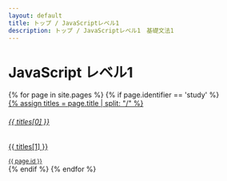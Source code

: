```yaml
---
layout: default
title: トップ / JavaScriptレベル1
description: トップ / JavaScriptレベル1　基礎文法1
---
```


# JavaScript レベル1

<div class="d-flex flex-column flex-md-row p-4 gap-4 py-md-5 align-items-center justify-content-center">
  <div class="list-group">
  {% for page in site.pages %}
    {% if page.identifier == 'study' %}
    <a href="{{ page.url | relative_url }}" class="list-group-item list-group-item-action d-flex gap-3 py-3" aria-current="true">
      <i class="fa-solid fa-book-open-reader" style="font-size:32px"></i>
      <div class="d-flex gap-2 w-100 justify-content-between">
        <div>
          {% assign titles = page.title | split: "/" %}
          <h6 class="mb-0">{{ titles[0] }}</h6>
          <p class="mb-0 opacity-75">{{ titles[1] }}</p>
        </div>
        <small class="opacity-50 text-nowrap">{{ page.id }}</small>
      </div>
    </a>
    {% endif %}
  {% endfor %}
  </div>
</div>
